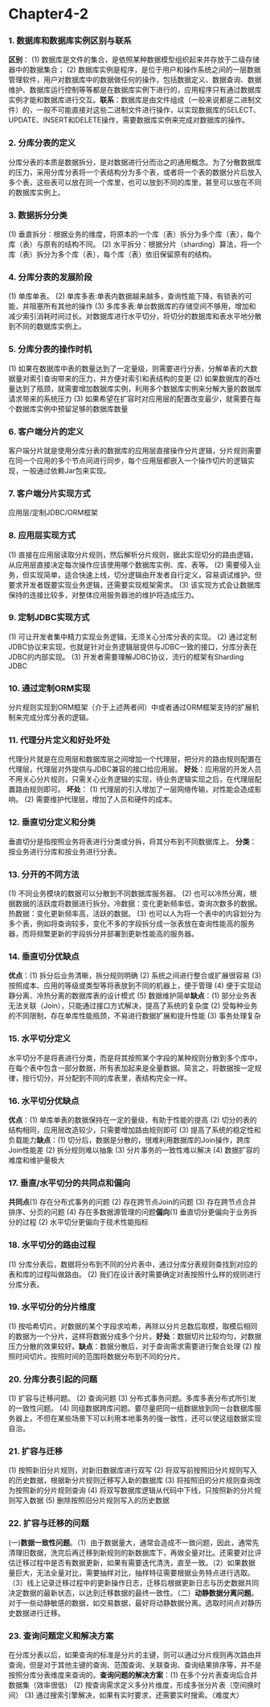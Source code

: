 # Chapter4-2

### 1. 数据库和数据库实例区别与联系

**区别**： (1) 数据库是文件的集合，是依照某种数据模型组织起来并存放于二级存储器中的数据集合； (2) 数据库实例是程序，是位于用户和操作系统之间的一层数据管理软件，用户对数据库中的数据做任何的操作，包括数据定义、数据查询、数据维护、数据库运行控制等等都是在数据库实例下进行的，应用程序只有通过数据库实例才能和数据库进行交互。**联系**：数据库是由文件组成（一般来说都是二进制文件）的，一般不可能直接对这些二进制文件进行操作，以实现数据库的SELECT、UPDATE、INSERT和DELETE操作，需要数据库实例来完成对数据库的操作。

### 2. 分库分表的定义

分库分表的本质是数据拆分，是对数据进行分而治之的通用概念。为了分散数据库的压力，采用分库分表将一个表结构分为多个表，或者将一个表的数据分片后放入多个表，这些表可以放在同一个库里，也可以放到不同的库里，甚至可以放在不同的数据库实例上。

### 3. 数据拆分分类

(1) 垂直拆分：根据业务的维度，将原本的一个库（表）拆分为多个库（表），每个库（表）与原有的结构不同。  (2) 水平拆分：根据分片（sharding）算法，将一个库（表）拆分为多个库（表），每个库（表）依旧保留原有的结构。

### 4. 分库分表的发展阶段

(1) 单库单表。  (2) 单库多表:单表内数据越来越多，查询性能下降，有锁表的可能，并阻塞所有其他的操作  (3) 多库多表:单台数据库的存储空间不够用，增加和减少索引消耗时间过长。对数据库进行水平切分，将切分的数据库和表水平地分散到不同的数据库实例上。

### 5. 分库分表的操作时机

(1) 如果在数据库中表的数量达到了一定量级，则需要进行分表，分解单表的大数据量对索引查询带来的压力，并方便对索引和表结构的变更  (2) 如果数据库的吞吐量达到了瓶颈，就需要增加数据库实例，利用多个数据库实例来分解大量的数据库请求带来的系统压力  (3) 如果希望在扩容时对应用层的配置改变最少，就需要在每个数据库实例中预留足够的数据库数量

### 6. 客户端分片的定义

客户端分片就是使用分库分表的数据库的应用层直接操作分片逻辑，分片规则需要在同一个应用的多个节点间进行同步，每个应用层都嵌入一个操作切片的逻辑实现，一般通过依赖Jar包来实现。

### 7. 客户端分片实现方式

应用层/定制JDBC/ORM框架

### 8. 应用层实现方式

(1) 直接在应用层读取分片规则，然后解析分片规则，据此实现切分的路由逻辑，从应用层直接决定每次操作应该使用哪个数据库实例、库、表等。  (2) 需要侵入业务，但实现简单，适合快速上线，切分逻辑由开发者自行定义，容易调试维护。但要求开发者既要实现业务逻辑，还需要实现框架需求。  (3) 该实现方式会让数据库保持的连接比较多，对整体应用服务器池的维护将造成压力。

### 9. 定制JDBC实现方式

(1) 可让开发者集中精力实现业务逻辑，无须关心分库分表的实现。  (2) 通过定制JDBC协议来实现，也就是针对业务逻辑层提供与JDBC一致的接口，分库分表在JDBC的内部实现。  (3) 开发者需要理解JDBC协议，流行的框架有Sharding JDBC

### 10. 通过定制ORM实现

分片规则实现到ORM框架（介于上述两者间）中或者通过ORM框架支持的扩展机制来完成分库分表的逻辑。

### 11. 代理分片定义和好处坏处

代理分片就是在应用层和数据库层之间增加一个代理层，把分片的路由规则配置在代理层，代理层对外提供与JDBC兼容的接口给应用层。  **好处**：应用层的开发人员不用关心分片规则，只需关心业务逻辑的实现，待业务逻辑实现之后，在代理层配置路由规则即可。  **坏处**：  (1) 代理层的引入增加了一层网络传输，对性能会造成影响。  (2) 需要维护代理层，增加了人员和硬件的成本。

### 12. 垂直切分定义和分类

垂直切分是指按照业务将表进行分类或分拆，将其分布到不同数据库上。  **分类**：按业务进行分库和按业务进行分表。

### 13. 分开的不同方法

(1) 不同业务模块的数据可以分散到不同数据库服务器。  (2) 也可以冷热分离，根据数据的活跃度将数据进行拆分。冷数据：变化更新频率低，查询次数多的数据。热数据：变化更新频率高，活跃的数据。  (3) 也可以人为将一个表中的内容划分为多个表，例如将查询较多，变化不多的字段拆分成一张表放在查询性能高的服务器，而将频繁更新的字段拆分并部署到更新性能高的服务器。

### 14. 垂直切分优缺点

**优点**：(1) 拆分后业务清晰，拆分规则明确  (2) 系统之间进行整合或扩展很容易  (3) 按照成本、应用的等级或类型等将表放到不同的机器上，便于管理  (4) 便于实现动静分离、冷热分离的数据库表的设计模式  (5) 数据维护简单**缺点**：(1) 部分业务表无法关联（Join），只能通过接口方式解决，提高了系统的复杂度  (2) 受每种业务的不同限制，存在单库性能瓶颈，不易进行数据扩展和提升性能  (3) 事务处理复杂

### 15. 水平切分定义

水平切分不是将表进行分类，而是将其按照某个字段的某种规则分散到多个库中，在每个表中包含一部分数据，所有表加起来是全量数据。简言之，将数据按一定规律，按行切分，并分配到不同的库表里，表结构完全一样。

### 16. 水平切分优缺点

**优点**：(1) 单库单表的数据保持在一定的量级，有助于性能的提高  (2) 切分的表的结构相同，应用层改造较少，只需要增加路由规则即可  (3) 提高了系统的稳定性和负载能力**缺点**：(1) 切分后，数据是分散的，很难利用数据库的Join操作，跨库Join性能差  (2) 拆分规则难以抽象  (3) 分片事务的一致性难以解决  (4) 数据扩容的难度和维护量极大

### 17. 垂直/水平切分的共同点和偏向

**共同点**(1) 存在分布式事务的问题  (2) 存在跨节点Join的问题  (3) 存在跨节点合并排序、分页的问题  (4) 存在多数据源管理的问题**偏向**(1) 垂直切分更偏向于业务拆分的过程  (2) 水平切分更偏向于技术性能指标

### 18. 水平切分的路由过程

(1) 分库分表后，数据将分布到不同的分片表中，通过分库分表规则查找到对应的表和库的过程叫做路由。  (2) 我们在设计表时需要确定对表按照什么样的规则进行分库分表。

### 19. 水平切分的分片维度

(1) 按哈希切片。对数据的某个字段求哈希，再除以分片总数后取模，取模后相同的数据为一个分片，这样将数据分成多个分片。**好处**：数据切片比较均匀，对数据压力分散的效果较好。**缺点**：数据分散后，对于查询需求需要进行聚合处理  (2) 按照时间切片。按照时间的范围将数据分布到不同的分片。

### 20. 分库分表引起的问题

(1) 扩容与迁移问题。  (2) 查询问题  (3) 分布式事务问题。多库多表分布式所引发的一致性问题。  (4) 同组数据跨库问题。要尽量把同一组数据放到同一台数据库服务器上，不但在某些场景下可以利用本地事务的强一致性，还可以使这组数据实现自治。

### 21. 扩容与迁移

(1) 按照新旧分片规则，对新旧数据库进行双写  (2) 将双写前按照旧分片规则写入的历史数据，根据新分片规则迁移写入新的数据库  (3) 将按照旧的分片规则查询改为按照新的分片规则查询  (4) 将双写数据库逻辑从代码中下线，只按照新的分片规则写入数据  (5) 删除按照旧分片规则写入的历史数据

### 22. 扩容与迁移的问题

(一)**数据一致性问题**。（1）由于数据量大，通常会造成不一致问题，因此，通常先清理旧数据，洗完后再迁移到新规则的新数据库下，再做全量对比。还需要对比评估迁移过程中是否有数据更新，如果有需要迭代清洗，直至一致。（2）如果数据量巨大，无法全量对比，需要抽样对比，抽样特征需要根据业务特点进行选取。（3）线上记录迁移过程中的更新操作日志，迁移后根据更新日志与历史数据共同决定数据的最新状态，以达到迁移数据的最终一致性。（二）**动静数据分离问题**。对于一些动静敏感的数据，如交易数据，最好将动静数据分离。选取时间点对静历史数据进行迁移。

### 23. 查询问题定义和解决方案

在分库分表以后，如果查询的标准是分片的主键，则可以通过分片规则再次路由并查询，但是对于其他主键的查询、范围查询、关联查询、查询结果排序等，并不是按照分库分表维度来查询的。**查询问题的解决方案**：(1) 在多个分片表查询后合并数据集（效率很低）  (2) 按查询需求定义多分片维度，形成多张分片表（空间换时间）  (3) 通过搜索引擎解决，如果有实时要求，还需要实时搜索。（难度大）
